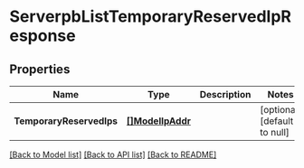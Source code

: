 # ServerpbListTemporaryReservedIpResponse

## Properties
Name | Type | Description | Notes
------------ | ------------- | ------------- | -------------
**TemporaryReservedIps** | [**[]ModelIpAddr**](modelIPAddr.md) |  | [optional] [default to null]

[[Back to Model list]](../README.md#documentation-for-models) [[Back to API list]](../README.md#documentation-for-api-endpoints) [[Back to README]](../README.md)


